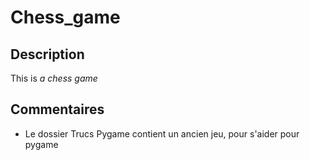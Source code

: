 # Chess_game

## Description
This is *a chess game*

## Commentaires
* Le dossier Trucs Pygame contient un ancien jeu, pour s'aider pour pygame